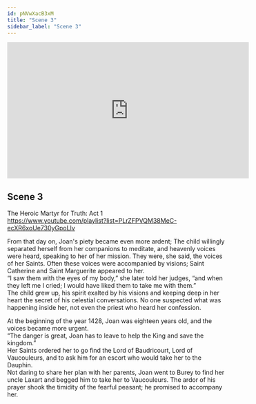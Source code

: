 ```yaml
---
id: pNVwXacB3xM
title: "Scene 3"
sidebar_label: "Scene 3"
---
```


<div class="video-float-container">
  <iframe
    width="560"
    height="315"
    src="https://www.youtube.com/embed/pNVwXacB3xM"
    title="YouTube video player"
    frameborder="0"
    allow="accelerometer; autoplay; clipboard-write; encrypted-media; gyroscope; picture-in-picture; web-share"
    referrerpolicy="strict-origin-when-cross-origin"
    allowfullscreen
  ></iframe>
</div>

## Scene 3

The Heroic Martyr for Truth: Act 1   
https://www.youtube.com/playlist?list=PLrZFPVQM38MeC-ecXR6xoUe730yGpoLlv 

From that day on, Joan's piety became even more ardent; The child willingly separated herself from her companions to meditate, and heavenly voices were heard, speaking to her of her mission. They were, she said, the voices of her Saints. Often these voices were accompanied by visions; Saint Catherine and Saint Marguerite appeared to her.  
“I saw them with the eyes of my body,” she later told her judges, “and when they left me I cried; I would have liked them to take me with them.”  
The child grew up, his spirit exalted by his visions and keeping deep in her heart the secret of his celestial conversations. No one suspected what was happening inside her, not even the priest who heard her confession.

At the beginning of the year 1428, Joan was eighteen years old, and the voices became more urgent.  
“The danger is great, Joan has to leave to help the King and save the kingdom.”  
Her Saints ordered her to go find the Lord of Baudricourt, Lord of Vaucouleurs, and to ask him for an escort who would take her to the Dauphin.  
Not daring to share her plan with her parents, Joan went to Burey to find her uncle Laxart and begged him to take her to Vaucouleurs. The ardor of his prayer shook the timidity of the fearful peasant; he promised to accompany her.
